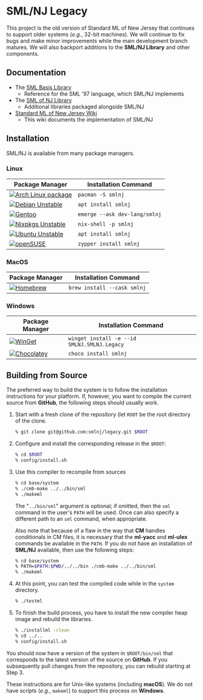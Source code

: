 # SML/NJ Legacy

This project is the old version of Standard ML of New Jersey
that continues to support older systems (*e.g.*, 32-bit machines).
We will continue to fix bugs and make minor improvements while
the main development branch matures.  We will also backport
additions to the **SML/NJ Library** and other components.

## Documentation

- The [SML Basis Library](https://smlfamily.github.io/Basis/index.html)
  - Reference for the SML '97 language, which SML/NJ implements
- The [SML of NJ Library](https://www.smlnj.org/doc/smlnj-lib/index.html)
  - Additional libraries packaged alongside SML/NJ
- [Standard ML of New Jersey Wiki](https://github.com/smlnj/.github/wiki)
  - This wiki documents the implementation of SML/NJ

## Installation

SML/NJ is available from many package managers.

### Linux

| Package Manager | Installation Command |
| --- | --- |
| [![Arch Linux package](https://img.shields.io/archlinux/v/extra/x86_64/smlnj?logo=archlinux&label=arch)](https://archlinux.org/packages/extra/x86_64/smlnj/) | `pacman -S smlnj` |
| [![Debian Unstable](https://img.shields.io/debian/v/smlnj?logo=debian)](https://packages.debian.org/sid/smlnj) | `apt install smlnj` |
| [![Gentoo](https://img.shields.io/badge/gentoo-110.99.6.1-blue?logo=gentoo)](https://packages.gentoo.org/packages/dev-lang/smlnj) | `emerge --ask dev-lang/smlnj` |
| [![Nixpkgs Unstable](https://img.shields.io/badge/nixpkgs-110.99.7.1-blue?logo=nixos)](https://search.nixos.org/packages?channel=unstable&show=smlnj&from=0&size=1&sort=relevance&type=packages&query=smlnj) | `nix-shell -p smlnj` |
| [![Ubuntu Unstable](https://img.shields.io/ubuntu/v/smlnj?logo=ubuntu)](https://launchpad.net/ubuntu/plucky/+package/smlnj) | `apt install smlnj` |
| [![openSUSE](https://img.shields.io/badge/opensuse-110.99.5-blue?logo=suse)](https://software.opensuse.org/package/smlnj) | `zypper install smlnj` |

### MacOS

| Package Manager | Installation Command |
| --- | --- |
| [![Homebrew](https://img.shields.io/badge/homebrew-110.99.8-blue?logo=homebrew)](https://formulae.brew.sh/cask/smlnj) | `brew install --cask smlnj` |

### Windows

| Package Manager | Installation Command |
| --- | --- |
| [![WinGet](https://img.shields.io/winget/v/SMLNJ.SMLNJ.Legacy?logo=winget)](https://winstall.app/apps/SMLNJ.SMLNJ.Legacy) | `winget install -e --id SMLNJ.SMLNJ.Legacy` |
| [![Chocolatey](https://img.shields.io/chocolatey/v/smlnj?logo=chocolatey)](https://community.chocolatey.org/packages/smlnj) | `choco install smlnj` |

## Building from Source

The preferred way to build the system is to follow the installation
instructions for your platform.  If, however, you want to compile the
current source from **GitHub**, the following steps should usually work.

1. Start with a fresh clone of the repository (let `ROOT` be the
   root directory of the clone.

    ``` sh
    % git clone git@github.com:smlnj/legacy.git $ROOT
    ```

2. Configure and install the corresponding release in the `$ROOT`:

    ``` sh
    % cd $ROOT
    % config/install.sh
    ```

3. Use this compiler to recompile from sources

    ``` sh
    % cd base/system
    % ./cmb-make ../../bin/sml
    % ./makeml
    ```

    The "`../bin/sml`" argument is optional; if omitted, then the `sml` command in the
    user's `PATH` will be used.  Once can also specify a different path to an `sml`
    command, when appropriate.

    Also note that because of a flaw in the way that **CM** handles conditionals in CM
    files, it is necessary that the **ml-yacc** and **ml-ulex** commands be available
    in the `PATH`.  If you do not have an installation of **SML/NJ** available, then use
    the following steps:

    ``` sh
    % cd base/system
    % PATH=$PATH:$PWD/../../bin ./cmb-make ../../bin/sml
    % ./makeml
    ```

4. At this point, you can test the compiled code while in the
   `system` directory.

    ``` sh
    % ./testml
    ```

5. To finish the build process, you have to install the new compiler
   heap image and rebuild the libraries.

    ``` sh
    % ./installml -clean
    % cd ../..
    % config/install.sh
    ```

You should now have a version of the system in `$ROOT/bin/sml` that
corresponds to the latest version of the source on **GitHub**.
If you subsequently pull changes from the repository, you can rebuild
starting at Step 3.

These instructions are for Unix-like systems (including **macOS**).  We do not
have scripts (*e.g.*, `makeml`) to support this process on **Windows**.
